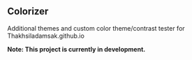 ## Colorizer
Additional themes and custom color theme/contrast tester for Thakhsiladamsak.github.io

**Note: This project is currently in development.**
